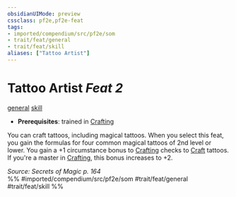 ```yaml
---
obsidianUIMode: preview
cssclass: pf2e,pf2e-feat
tags:
- imported/compendium/src/pf2e/som
- trait/feat/general
- trait/feat/skill
aliases: ["Tattoo Artist"]
---
```

# Tattoo Artist  *Feat 2*  
[general](general.md)  [skill](skill.md)  

- **Prerequisites**: trained in [Crafting](../skills.md#Crafting)

You can craft tattoos, including magical tattoos. When you select this feat, you gain the formulas for four common magical tattoos of 2nd level or lower. You gain a +1 circumstance bonus to [Crafting](../skills.md#Crafting) checks to [Craft](craft.md) tattoos. If you're a master in [Crafting](../skills.md#Crafting), this bonus increases to +2.

*Source: Secrets of Magic p. 164*  
%% #imported/compendium/src/pf2e/som #trait/feat/general #trait/feat/skill %%